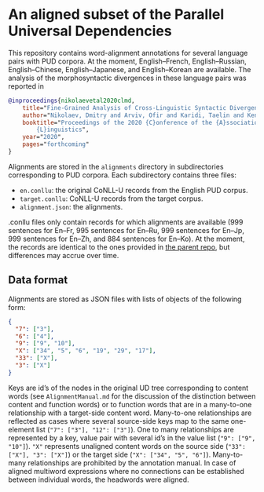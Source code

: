 # An aligned subset of the Parallel Universal Dependencies

This repository contains word-alignment annotations for several language pairs
with PUD corpora.  At the moment, English–French, English–Russian,
English–Chinese, English–Japanese, and English–Korean are available. The
analysis of the morphosyntactic divergences in these language pairs was reported
in

```bibtex
@inproceedings{nikolaevetal2020clmd,
	title="Fine-Grained Analysis of Cross-Linguistic Syntactic Divergences",
	author="Nikolaev, Dmitry and Arviv, Ofir and Karidi, Taelin and Kenneth, Neta and Mitnik, Veronika		and Saeboe, Lilja Maria and Abend, Omri",
	booktitle="Proceedings of the 2020 {C}onference of the {A}ssociation for {C}omputational
		{L}inguistics",
	year="2020",
	pages="forthcoming"
}	
```


Alignments are stored in the `alignments` directory in subdirectories
corresponding to PUD corpora. Each subdirectory contains three files:

* `en.conllu`: the original CoNLL-U records from the English PUD corpus.
* `target.conllu`: CoNLL-U records from the target corpus.
* `alignment.json`: the alignments.

.conllu files only contain records for which alignments are available (999
sentences for En–Fr, 995 sentences for En–Ru, 999 sentences for En–Jp, 999
sentences for En–Zh, and 884 sentences for En–Ko). At the moment, the records
are identical to the ones provided in [the parent repo](https://github.com/UniversalDependencies),
but differences may accrue over time.

## Data format

Alignments are stored as JSON files with lists of objects of the following form:

```json
{
  "7": ["3"],
  "6": ["4"],
  "9": ["9", "10"],
  "X": ["34", "5", "6", "19", "29", "17"], 
  "33": ["X"], 
  "3": ["X"]
}
```

Keys are id’s of the nodes in the original UD tree corresponding to content
words (see `AlignmentManual.md` for the discussion of the distinction between
content and function words) or to function words that are in a many-to-one
relationship with a target-side content word. Many-to-one relationships are
reflected as cases where several source-side keys map to the same one-element
list (`"7": ["3"], "12": ["3"]`). One to many relationships are represented by a
key, value pair with several id’s in the value list (`"9": ["9", "10"]`). `"X"`
represents unaligned content words on the source side (`"33": ["X"], "3":
["X"]`) or the target side (`"X": ["34", "5", "6"]`). Many-to-many relationships
are prohibited by the annotation manual. In case of aligned multiword
expressions where no connections can be established between individual words,
the headwords were aligned.
